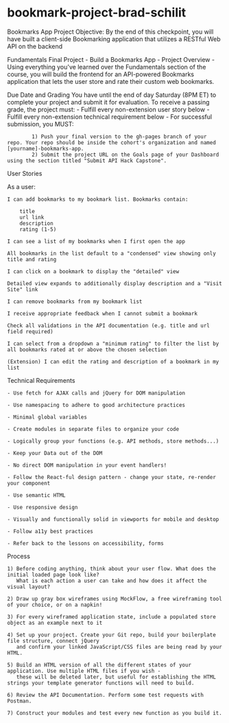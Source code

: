 # bookmark-project-brad-schilit

Bookmarks App Project
    Objective: By the end of this checkpoint, you will have built a client-side Bookmarking application 
    that utilizes a RESTful Web API on the backend

Fundamentals Final Project
    - Build a Bookmarks App
    - Project Overview
    - Using everything you've learned over the Fundamentals section of the course, you will 
      build the frontend for an API-powered Bookmarks application that lets the user store and rate their custom web bookmarks.


Due Date and Grading
    You have until the end of day Saturday (8PM ET) to complete your project and submit it for evaluation. 
    To receive a passing grade, the project must:
        - Fulfill every non-extension user story below
        - Fulfill every non-extension technical requirement below
        - For successful submission, you MUST:

            1) Push your final version to the gh-pages branch of your repo. Your repo should be inside the cohort's organization and named [yourname]-bookmarks-app. 
            2) Submit the project URL on the Goals page of your Dashboard using the section titled "Submit API Hack Capstone".


User Stories

As a user:

    I can add bookmarks to my bookmark list. Bookmarks contain:

        title
        url link
        description
        rating (1-5)
    
    I can see a list of my bookmarks when I first open the app

    All bookmarks in the list default to a "condensed" view showing only title and rating

    I can click on a bookmark to display the "detailed" view

    Detailed view expands to additionally display description and a "Visit Site" link

    I can remove bookmarks from my bookmark list

    I receive appropriate feedback when I cannot submit a bookmark

    Check all validations in the API documentation (e.g. title and url field required)

    I can select from a dropdown a "minimum rating" to filter the list by all bookmarks rated at or above the chosen selection

    (Extension) I can edit the rating and description of a bookmark in my list


Technical Requirements

    - Use fetch for AJAX calls and jQuery for DOM manipulation

    - Use namespacing to adhere to good architecture practices

    - Minimal global variables

    - Create modules in separate files to organize your code

    - Logically group your functions (e.g. API methods, store methods...)

    - Keep your Data out of the DOM

    - No direct DOM manipulation in your event handlers!

    - Follow the React-ful design pattern - change your state, re-render your component

    - Use semantic HTML

    - Use responsive design

    - Visually and functionally solid in viewports for mobile and desktop

    - Follow a11y best practices

    - Refer back to the lessons on accessibility, forms


Process

    1) Before coding anything, think about your user flow. What does the initial loaded page look like? 
       What is each action a user can take and how does it affect the visual layout?

    2) Draw up gray box wireframes using MockFlow, a free wireframing tool of your choice, or on a napkin!

    3) For every wireframed application state, include a populated store object as an example next to it

    4) Set up your project. Create your Git repo, build your boilerplate file structure, connect jQuery 
       and confirm your linked JavaScript/CSS files are being read by your HTML.

    5) Build an HTML version of all the different states of your application. Use multiple HTML files if you wish - 
       these will be deleted later, but useful for establishing the HTML strings your template generator functions will need to build.

    6) Review the API Documentation. Perform some test requests with Postman.

    7) Construct your modules and test every new function as you build it.
